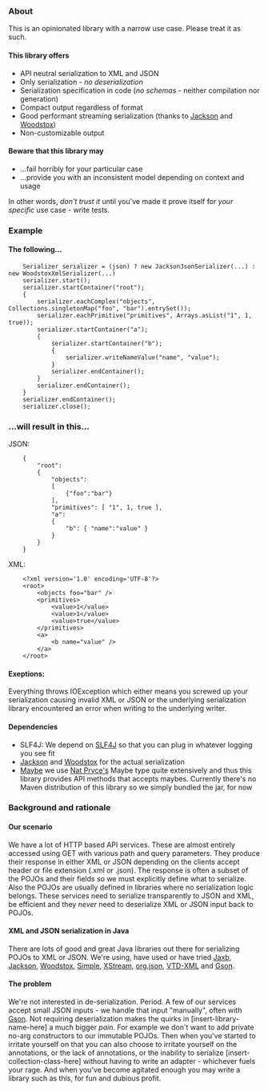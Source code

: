 
### About
This is an opinionated library with a narrow use case. Please treat it as such.

#### This library offers
* API neutral serialization to XML and JSON
* Only serialization - _no deserialization_
* Serialization specification in code (_no schemas_ - neither compilation nor generation)
* Compact output regardless of format
* Good performant streaming serialization (thanks to [Jackson](http://jackson.codehaus.org/) and [Woodstox](http://woodstox.codehaus.org/))
* Non-customizable output

#### Beware that this library may
* ...fail horribly for your particular case
* ...provide you with an inconsistent model depending on context and usage

In other words, _don't trust it_ until you've made it prove itself for _your specific_ use case - write tests.

### Example

#### The following...
        Serializer serializer = (json) ? new JacksonJsonSerializer(...) : new WoodstoxXmlSerializer(...)
        serializer.start();
        serializer.startContainer("root");
        {
            serializer.eachComplex("objects", Collections.singletonMap("foo", "bar").entrySet());
            serializer.eachPrimitive("primitives", Arrays.asList("1", 1, true));
            serializer.startContainer("a");
            {
                serializer.startContainer("b");
                {
                    serializer.writeNameValue("name", "value");
                }
                serializer.endContainer();
            }
            serializer.endContainer();
        }
        serializer.endContainer();
        serializer.close();

### ...will result in this...
JSON:

        {
            "root":
            {
                "objects":
                [
                    {"foo":"bar"}
                ],
                "primitives": [ "1", 1, true ],
                "a":
                {
                    "b": { "name":"value" }
                }
            }
        }

XML:

        <?xml version='1.0' encoding='UTF-8'?>
        <root>
            <objects foo="bar" />
            <primitives>
                <value>1</value>
                <value>1</value>
                <value>true</value>
            </primitives>
            <a>
                <b name="value" />
            </a>
        </root>


#### Exeptions:
Everything throws IOException which either means you screwed up your serialization causing invalid XML or JSON or the underlying serialization library encountered an error when writing to the underlying writer.

#### Dependencies
* SLF4J: We depend on [SLF4J](http://www.slf4j.org/) so that you can plug in whatever logging you see fit
* [Jackson](http://jackson.codehaus.org/) and [Woodstox](http://woodstox.codehaus.org/) for the actual serialization
* [Maybe](https://github.com/npryce/maybe-java) we use [Nat Pryce's](http://www.natpryce.com/) Maybe type quite extensively and thus this library provides API methods that accepts maybes. Currently there's no Maven distribution of this library so we simply bundled the jar, for now

### Background and rationale

#### Our scenario
We have a lot of HTTP based API services. These are almost entirely accessed using GET with various path and query parameters. They produce their response in either XML or JSON depending on the clients accept header or file extension (.xml or .json). The response is often a subset of the POJOs and their fields so we must explicitly define what to serialize. Also the POJOs are usually defined in libraries where no serialization logic belongs. These services need to serialize transparently to JSON and XML, be efficient and they _never_ need to deserialize XML or JSON input back to POJOs.

#### XML and JSON serialization in Java
There are lots of good and great Java libraries out there for serializing POJOs to XML or JSON. We're using, have used or have tried [Jaxb](http://jaxb.java.net/), [Jackson](http://jackson.codehaus.org/), [Woodstox](http://woodstox.codehaus.org/), [Simple](http://simple.sourceforge.net/), [XStream](http://xstream.codehaus.org/), [org.json](http://www.json.org/java/index.html), [VTD-XML](http://vtd-xml.sourceforge.net/) and [Gson](http://code.google.com/p/google-gson/).

#### The problem
We're not interested in de-serialization. Period. A few of our services accept small JSON inputs - we handle that input "manually", often with [Gson](http://code.google.com/p/google-gson/). Not requiring deserialization makes the quirks in [insert-library-name-here] a much bigger _pain_. For example we don't want to add private no-arg constructors to our immutable POJOs. Then when you've started to irritate yourself on that you can also choose to irritate yourself on the annotations, or the lack of annotations, or the inability to serialize [insert-collection-class-here] without having to write an adapter - whichever fuels your rage. And when you've become agitated enough you may write a library such as this, for fun and dubious profit.